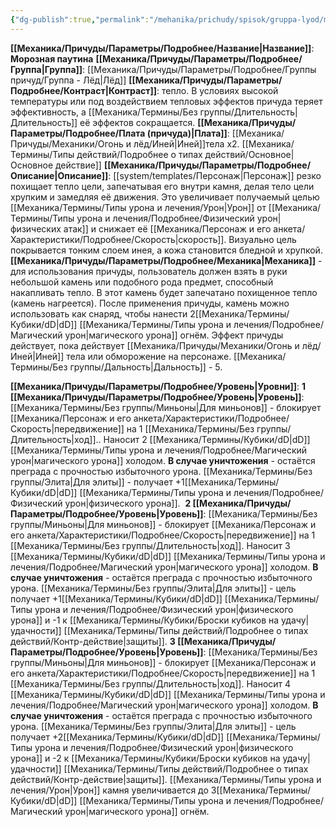 ```yaml
---
{"dg-publish":true,"permalink":"/mehanika/prichudy/spisok/gruppa-lyod/moroznaya-pautina/"}
---
```


**[[Механика/Причуды/Параметры/Подробнее/Название\|Название]]**: **Морозная паутина**
**[[Механика/Причуды/Параметры/Подробнее/Группа\|Группа]]**: [[Механика/Причуды/Параметры/Подробнее/Группы причуд/Группа - Лёд\|Лёд]] 
**[[Механика/Причуды/Параметры/Подробнее/Контраст\|Контраст]]**: тепло. В условиях высокой температуры или под воздействием тепловых эффектов причуда теряет эффективность, а [[Механика/Термины/Без группы/Длительность\|Длительность]] её эффектов сокращается.
**[[Механика/Причуды/Параметры/Подробнее/Плата (причуда)\|Плата]]**: [[Механика/Причуды/Механики/Огонь и лёд/Иней\|Иней]]тела х2. [[Механика/Термины/Типы действий/Подробнее о типах действий/Основное\|Основное действие]]
**[[Механика/Причуды/Параметры/Подробнее/Описание\|Описание]]**: [[system/templates/Персонаж\|Персонаж]] резко похищает тепло цели, запечатывая его внутри камня, делая тело цели хрупким и замедляя её движения. Это увеличивает получаемый целью [[Механика/Термины/Типы урона и лечения/Урон\|Урон]] от [[Механика/Термины/Типы урона и лечения/Подробнее/Физический урон\|физических атак]] и снижает её [[Механика/Персонаж и его анкета/Характеристики/Подробнее/Скорость\|скорость]]. Визуально цель покрывается тонким слоем инея, а кожа становится бледной и хрупкой. 
**[[Механика/Причуды/Параметры/Подробнее/Механика\|Механика]]** - для использования причуды, пользователь должен взять в руки небольшой камень или подобного рода предмет, способный накапливать тепло. В этот камень будет запечатано похищенное тепло (камень нагреется). После применения причуды, камень можно использовать как снаряд, чтобы нанести 2[[Механика/Термины/Кубики/dD\|dD]] [[Механика/Термины/Типы урона и лечения/Подробнее/Магический урон\|магического урона]] огнём. Эффект причуды действует, пока действует [[Механика/Причуды/Механики/Огонь и лёд/Иней\|Иней]] тела или обморожение на персонаже. [[Механика/Термины/Без группы/Дальность\|Дальность]] - 5. 

**[[Механика/Причуды/Параметры/Подробнее/Уровень\|Уровни]]**:
**1 [[Механика/Причуды/Параметры/Подробнее/Уровень\|Уровень]]**:
[[Механика/Термины/Без группы/Миньоны\|Для миньонов]] - блокирует [[Механика/Персонаж и его анкета/Характеристики/Подробнее/Скорость\|передвижение]] на 1 [[Механика/Термины/Без группы/Длительность\|ход]].. Наносит 2 [[Механика/Термины/Кубики/dD\|dD]] [[Механика/Термины/Типы урона и лечения/Подробнее/Магический урон\|магического урона]] холодом. **В случае уничтожения** - остаётся преграда с прочностью избыточного урона. 
[[Механика/Термины/Без группы/Элита\|Для элиты]] - получает +1[[Механика/Термины/Кубики/dD\|dD]] [[Механика/Термины/Типы урона и лечения/Подробнее/Физический урон\|физического урона]]. 
**2 [[Механика/Причуды/Параметры/Подробнее/Уровень\|Уровень]]**:
[[Механика/Термины/Без группы/Миньоны\|Для миньонов]] - блокирует [[Механика/Персонаж и его анкета/Характеристики/Подробнее/Скорость\|передвижение]] на 1 [[Механика/Термины/Без группы/Длительность\|ход]]. Наносит 3 [[Механика/Термины/Кубики/dD\|dD]] [[Механика/Термины/Типы урона и лечения/Подробнее/Магический урон\|магического урона]] холодом. **В случае уничтожения** - остаётся преграда с прочностью избыточного урона. 
[[Механика/Термины/Без группы/Элита\|Для элиты]] - цель получает +1[[Механика/Термины/Кубики/dD\|dD]] [[Механика/Термины/Типы урона и лечения/Подробнее/Физический урон\|физического урона]] и -1 к [[Механика/Термины/Кубики/Броски кубиков на удачу\|удачности]] [[Механика/Термины/Типы действий/Подробнее о типах действий/Контр-действие\|защиты]].
**3 [[Механика/Причуды/Параметры/Подробнее/Уровень\|Уровень]]**:
[[Механика/Термины/Без группы/Миньоны\|Для миньонов]] - блокирует [[Механика/Персонаж и его анкета/Характеристики/Подробнее/Скорость\|передвижение]] на 1 [[Механика/Термины/Без группы/Длительность\|ход]]. Наносит 4 [[Механика/Термины/Кубики/dD\|dD]] [[Механика/Термины/Типы урона и лечения/Подробнее/Магический урон\|магического урона]] холодом. **В случае уничтожения** - остаётся преграда с прочностью избыточного урона. 
[[Механика/Термины/Без группы/Элита\|Для элиты]] - цель получает +2[[Механика/Термины/Кубики/dD\|dD]] [[Механика/Термины/Типы урона и лечения/Подробнее/Физический урон\|физического урона]] и -2 к [[Механика/Термины/Кубики/Броски кубиков на удачу\|удачности]] [[Механика/Термины/Типы действий/Подробнее о типах действий/Контр-действие\|защиты]]. [[Механика/Термины/Типы урона и лечения/Урон\|Урон]] камня увеличивается до 3[[Механика/Термины/Кубики/dD\|dD]] [[Механика/Термины/Типы урона и лечения/Подробнее/Магический урон\|магического урона]] огнём.